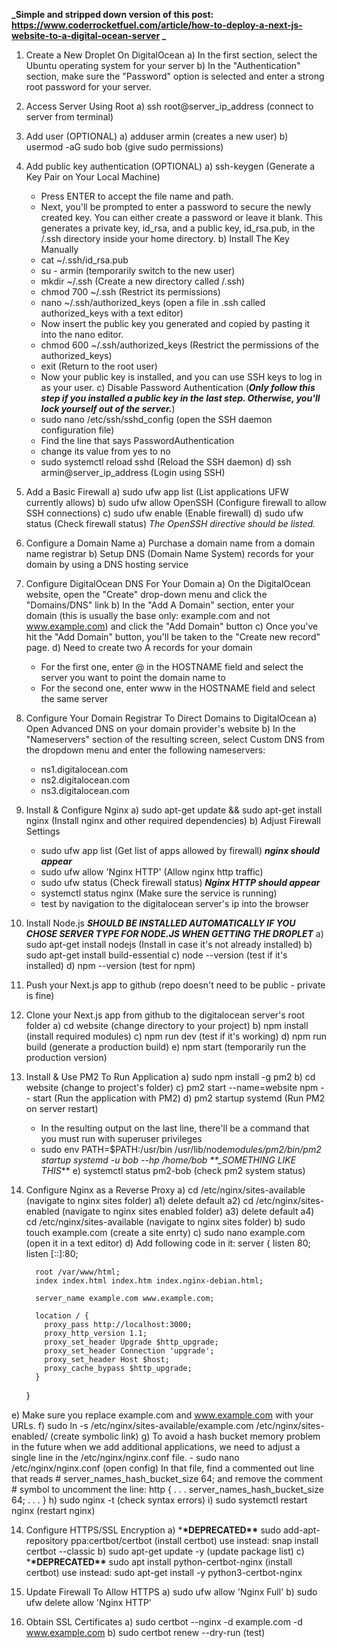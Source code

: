 **_Simple and stripped down version of this post: https://www.coderrocketfuel.com/article/how-to-deploy-a-next-js-website-to-a-digital-ocean-server _**

1.  Create a New Droplet On DigitalOcean
    a) In the first section, select the Ubuntu operating system for your server
    b) In the "Authentication" section, make sure the "Password" option is selected and enter a strong root password for your server.

2.  Access Server Using Root
    a) ssh root@server_ip_address (connect to server from terminal)

3.  Add user (OPTIONAL)
    a) adduser armin (creates a new user)
    b) usermod -aG sudo bob (give sudo permissions)

4.  Add public key authentication (OPTIONAL)
    a) ssh-keygen (Generate a Key Pair on Your Local Machine)

    - Press ENTER to accept the file name and path.
    - Next, you'll be prompted to enter a password to secure the newly created key. You can either create a password or leave it blank. This generates a private key, id_rsa, and a public key, id_rsa.pub, in the /.ssh directory inside your home directory.
      b) Install The Key Manually
    - cat ~/.ssh/id_rsa.pub
    - su - armin (temporarily switch to the new user)
    - mkdir ~/.ssh (Create a new directory called /.ssh)
    - chmod 700 ~/.ssh (Restrict its permissions)
    - nano ~/.ssh/authorized_keys (open a file in .ssh called authorized_keys with a text editor)
    - Now insert the public key you generated and copied by pasting it into the nano editor.
    - chmod 600 ~/.ssh/authorized_keys (Restrict the permissions of the authorized_keys)
    - exit (Return to the root user)
    - Now your public key is installed, and you can use SSH keys to log in as your user.
      c) Disable Password Authentication (**_Only follow this step if you installed a public key in the last step. Otherwise, you'll lock yourself out of the server._**)
    - sudo nano /etc/ssh/sshd_config (open the SSH daemon configuration file)
    - Find the line that says PasswordAuthentication
    - change its value from yes to no
    - sudo systemctl reload sshd (Reload the SSH daemon)
      d) ssh armin@server_ip_address (Login using SSH)

5.  Add a Basic Firewall
    a) sudo ufw app list (List applications UFW currently allows)
    b) sudo ufw allow OpenSSH (Configure firewall to allow SSH connections)
    c) sudo ufw enable (Enable firewall)
    d) sudo ufw status (Check firewall status) _The OpenSSH directive should be listed._

6.  Configure a Domain Name
    a) Purchase a domain name from a domain name registrar
    b) Setup DNS (Domain Name System) records for your domain by using a DNS hosting service

7.  Configure DigitalOcean DNS For Your Domain
    a) On the DigitalOcean website, open the "Create" drop-down menu and click the "Domains/DNS" link
    b) In the "Add A Domain" section, enter your domain (this is usually the base only: example.com and not www.example.com) and click the "Add Domain" button
    c) Once you've hit the "Add Domain" button, you'll be taken to the "Create new record" page.
    d) Need to create two A records for your domain

    - For the first one, enter @ in the HOSTNAME field and select the server you want to point the domain name to
    - For the second one, enter www in the HOSTNAME field and select the same server

8.  Configure Your Domain Registrar To Direct Domains to DigitalOcean
    a) Open Advanced DNS on your domain provider's website
    b) In the "Nameservers" section of the resulting screen, select Custom DNS from the dropdown menu and enter the following nameservers:

    - ns1.digitalocean.com
    - ns2.digitalocean.com
    - ns3.digitalocean.com

9.  Install & Configure Nginx
    a) sudo apt-get update && sudo apt-get install nginx (Install nginx and other required dependencies)
    b) Adjust Firewall Settings
    - sudo ufw app list (Get list of apps allowed by firewall) **_nginx should appear_**
    - sudo ufw allow 'Nginx HTTP' (Allow nginx http traffic)
    - sudo ufw status (Check firewall status) **_Nginx HTTP should appear_**
    - systemctl status nginx (Make sure the service is running)
    - test by navigation to the digitalocean server's ip into the browser
10. Install Node.js
    **_SHOULD BE INSTALLED AUTOMATICALLY IF YOU CHOSE SERVER TYPE FOR NODE.JS WHEN GETTING THE DROPLET_**
    a) sudo apt-get install nodejs (Install in case it's not already installed)
    b) sudo apt-get install build-essential
    c) node --version (test if it's installed)
    d) npm --version (test for npm)

11. Push your Next.js app to github (repo doesn't need to be public - private is fine)

12. Clone your Next.js app from github to the digitalocean server's root folder
    a) cd website (change directory to your project)
    b) npm install (install required modules)
    c) npm run dev (test if it's working)
    d) npm run build (generate a production build)
    e) npm start (temporarily run the production version)

13. Install & Use PM2 To Run Application
    a) sudo npm install -g pm2
    b) cd website (change to project's folder)
    c) pm2 start --name=website npm -- start (Run the application with PM2)
    d) pm2 startup systemd (Run PM2 on server restart)

    - In the resulting output on the last line, there'll be a command that you must run with superuser privileges
    - sudo env PATH=$PATH:/usr/bin /usr/lib/node*modules/pm2/bin/pm2 startup systemd -u bob --hp /home/bob \*\*\_SOMETHING LIKE THIS*\*\*
      e) systemctl status pm2-bob (check pm2 system status)

14. Configure Nginx as a Reverse Proxy
    a) cd /etc/nginx/sites-available (navigate to nginx sites folder)
    a1) delete default
    a2) cd /etc/nginx/sites-enabled (navigate to nginx sites enabled folder)
    a3) delete default
    a4) cd /etc/nginx/sites-available (navigate to nginx sites folder)
    b) sudo touch example.com (create a site enrty)
    c) sudo nano example.com (open it in a text editor)
    d) Add following code in it:
    server {
    listen 80;
    listen [::]:80;

          root /var/www/html;
          index index.html index.htm index.nginx-debian.html;

          server_name example.com www.example.com;

          location / {
            proxy_pass http://localhost:3000;
            proxy_http_version 1.1;
            proxy_set_header Upgrade $http_upgrade;
            proxy_set_header Connection 'upgrade';
            proxy_set_header Host $host;
            proxy_cache_bypass $http_upgrade;
          }

    }

e) Make sure you replace example.com and www.example.com with your URLs.
f) sudo ln -s /etc/nginx/sites-available/example.com /etc/nginx/sites-enabled/ (create symbolic link)
g) To avoid a hash bucket memory problem in the future when we add additional applications, we need to adjust a single line in the /etc/nginx/nginx.conf file. - sudo nano /etc/nginx/nginx.conf (open config)
In that file, find a commented out line that reads # server_names_hash_bucket_size 64; and remove the comment # symbol to uncomment the line:
http {
. . .
server_names_hash_bucket_size 64;
. . .
}
h) sudo nginx -t (check syntax errors)
i) sudo systemctl restart nginx (restart nginx)

14. Configure HTTPS/SSL Encryption
    a) \***\*DEPRECATED\*\*** sudo add-apt-repository ppa:certbot/certbot (install certbot)
    use instead: snap install certbot --classic
    b) sudo apt-get update -y (update package list)
    c) \***\*DEPRECATED\*\*** sudo apt install python-certbot-nginx (install certbot)
    use instead: sudo apt-get install -y python3-certbot-nginx

15. Update Firewall To Allow HTTPS
    a) sudo ufw allow 'Nginx Full'
    b) sudo ufw delete allow 'Nginx HTTP'

16. Obtain SSL Certificates
    a) sudo certbot --nginx -d example.com -d www.example.com
    b) sudo certbot renew --dry-run (test)
